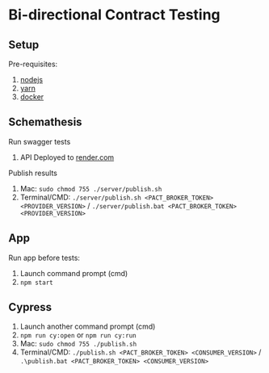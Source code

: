 # Bi-directional Contract Testing

## Setup

Pre-requisites:

1. [nodejs](https://nodejs.org/en/download/)
1. [yarn](https://classic.yarnpkg.com/lang/en/docs/install/)
1. [docker](https://docs.docker.com/desktop/install/mac-install/)

## Schemathesis

Run swagger tests
1. API Deployed to [render.com](https://render.com/docs/deploy-node-express-app)  

Publish results
1. Mac: `sudo chmod 755 ./server/publish.sh`
1. Terminal/CMD: `./server/publish.sh <PACT_BROKER_TOKEN> <PROVIDER_VERSION>` / `./server/publish.bat <PACT_BROKER_TOKEN> <PROVIDER_VERSION>`

## App

Run app before tests:
1. Launch command prompt (cmd)
1. `npm start`

## Cypress

1. Launch another command prompt (cmd)
1. `npm run cy:open` or `npm run cy:run`
1. Mac: `sudo chmod 755 ./publish.sh`
1. Terminal/CMD: `./publish.sh <PACT_BROKER_TOKEN> <CONSUMER_VERSION>` / `.\publish.bat <PACT_BROKER_TOKEN> <CONSUMER_VERSION>`
